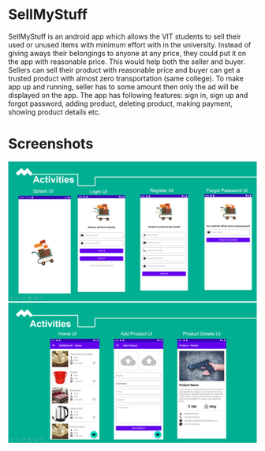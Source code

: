 # SellMyStuff

SellMyStuff is an android app which allows the VIT students to sell their used or unused items with minimum effort with in the university.
Instead of giving aways their belongings to anyone at any price, they could put it on the app with reasonable price. This would help both the seller and buyer. Sellers can sell their product with reasonable price and buyer can get a trusted product with almost zero transportation (same college). 
To make app up and running, seller has to some amount then only the ad will be displayed on the app. 
The app has following features: sign in, sign up and forgot password, adding product, deleting product, making payment, showing product details etc.

# Screenshots
![Screenshot 1](https://github.com/ChandanKr16/sell-my-stuff-android/blob/main/screenshots/screenshot%201.png)
<br>
![Screenshot 1](https://github.com/ChandanKr16/sell-my-stuff-android/blob/main/screenshots/screenshot%202.png)
